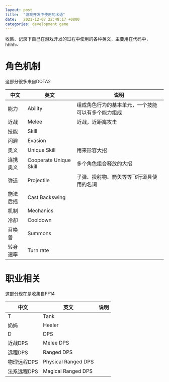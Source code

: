 ```yaml
---
layout: post
title:  "游戏开发中使用的术语"
date:   2021-12-07 22:48:17 +0800
categories: development game
---
```


收集、记录下自己在游戏开发的过程中使用的各种英文，主要用在代码中，hhhh~

# 角色机制
这部分很多来自DOTA2

|中文|英文|说明|
|---|---|---|
|能力|Ability|组成角色行为的基本单元，一个技能可以有多个能力组成|
|近战|Melee|近战，近距离攻击|
|技能|Skill||
|闪避|Evasion||
|奥义|Unique Skill|用来形容大招|
|连携奥义|Cooperate Unique Skill|多个角色组合释放的大招|
|弹道|Projectile|子弹、投射物、箭矢等等飞行道具使用的名词|
|施法后摇|Cast Backswing||
|机制|Mechanics||
|冷却|Cooldown||
|召唤兽|Summons||
|转身速率|Turn rate||


# 职业相关
这部分现在是收集自FF14

|中文|英文|说明|
|---|---|---|
|T|Tank||
|奶妈|Healer||
|D|DPS||
|近战DPS|Melee DPS||
|远程DPS|Ranged DPS||
|物理远程DPS|Physical Ranged DPS||
|法系远程DPS|Magical Ranged DPS||